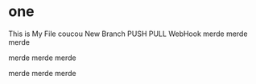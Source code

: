 # one
This is My File
coucou
New Branch
PUSH PULL WebHook
merde merde merde

merde merde merde

merde merde merde
